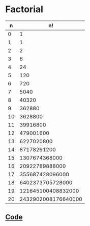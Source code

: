 # Factorial

| n  | n!                     |
|----|------------------------|
| 0  | 1                      |
| 1  | 1                      |
| 2  | 2                      |
| 3  | 6                      |
| 4  | 24                     |
| 5  | 120                    |
| 6  | 720                    |
| 7  | 5040                   |
| 8  | 40320                  |
| 9  | 362880                 |
| 10 | 3628800                |
| 11 | 39916800               |
| 12 | 479001600              |
| 13 | 6227020800             |
| 14 | 87178291200            |
| 15 | 1307674368000          |
| 16 | 20922789888000         |
| 17 | 355687428096000        |
| 18 | 6402373705728000       |
| 19 | 121645100408832000     |
| 20 | 2432902008176640000    |


## [Code](https://github.com/kyunghyunHan/rust_algorithm/blob/main/src/algorithms/math/factorial/mod.rs)
